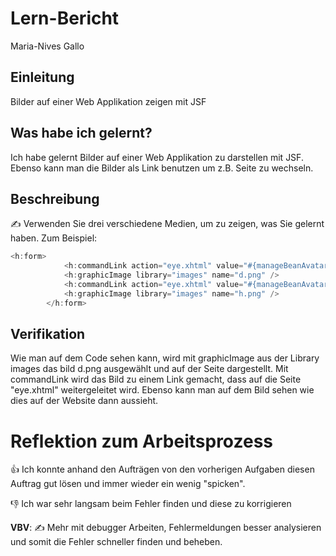 # Lern-Bericht
Maria-Nives Gallo

## Einleitung
Bilder auf einer Web Applikation zeigen mit JSF

## Was habe ich gelernt?

Ich habe gelernt Bilder auf einer Web Applikation zu darstellen mit JSF. Ebenso kann man die Bilder als Link benutzen um z.B. Seite zu wechseln.

## Beschreibung

✍️ Verwenden Sie drei verschiedene Medien, um zu zeigen, was Sie gelernt haben. Zum Beispiel:

``` Java
<h:form>
            <h:commandLink action="eye.xhtml" value="#{manageBeanAvatar.setSkin("d")}"/>     
            <h:graphicImage library="images" name="d.png" />
            <h:commandLink action="eye.xhtml" value="#{manageBeanAvatar.setSkin("h")}"/>     
            <h:graphicImage library="images" name="h.png" />
        </h:form>
```


## Verifikation

Wie man auf dem Code sehen kann, wird mit graphicImage aus der Library images das bild d.png ausgewählt und auf der Seite dargestellt. 
Mit commandLink wird das Bild zu einem Link gemacht, dass auf die Seite "eye.xhtml" weitergeleitet wird.
Ebenso kann man auf dem Bild sehen wie dies auf der Website dann aussieht.

# Reflektion zum Arbeitsprozess

👍 Ich konnte anhand den Aufträgen von den vorherigen Aufgaben diesen Auftrag gut lösen und immer wieder ein wenig "spicken".

👎 Ich war sehr langsam beim Fehler finden und diese zu korrigieren

**VBV**: ✍️ Mehr mit debugger Arbeiten, Fehlermeldungen besser analysieren und somit die Fehler schneller finden und beheben.

